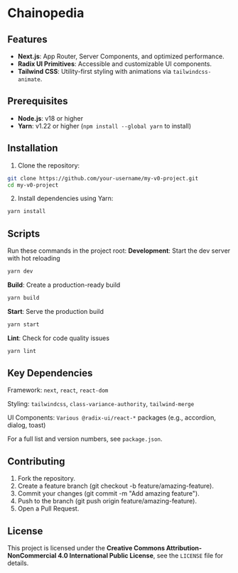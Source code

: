 # Chainopedia

## Features

- **Next.js**: App Router, Server Components, and optimized performance.
- **Radix UI Primitives**: Accessible and customizable UI components.
- **Tailwind CSS**: Utility-first styling with animations via `tailwindcss-animate`.

## Prerequisites

- **Node.js**: v18 or higher
- **Yarn**: v1.22 or higher (`npm install --global yarn` to install)

## Installation

1.  Clone the repository:

```bash
git clone https://github.com/your-username/my-v0-project.git
cd my-v0-project
```

2. Install dependencies using Yarn:

```bash
yarn install
```

## Scripts

Run these commands in the project root:
**Development**: Start the dev server with hot reloading

```bash
yarn dev
```

**Build**: Create a production-ready build

```bash
yarn build
```

**Start**: Serve the production build

```bash
yarn start
```

**Lint**: Check for code quality issues

```bash
yarn lint
```

## Key Dependencies

Framework: `next`, `react`, `react-dom`

Styling: `tailwindcss`, `class-variance-authority`, `tailwind-merge`

UI Components: `Various @radix-ui/react-*` packages (e.g., accordion, dialog, toast)

For a full list and version numbers, see `package.json`.

## Contributing

1. Fork the repository.
2. Create a feature branch (git checkout -b feature/amazing-feature).
3. Commit your changes (git commit -m "Add amazing feature").
4. Push to the branch (git push origin feature/amazing-feature).
5. Open a Pull Request.

## License

This project is licensed under the **Creative Commons Attribution-NonCommercial 4.0 International Public License**, see the `LICENSE` file for details.
